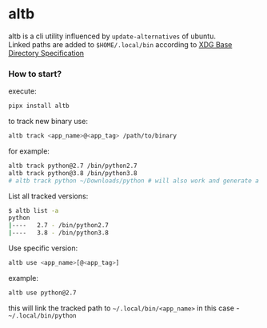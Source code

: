 # altb
altb is a cli utility influenced by `update-alternatives` of ubuntu.  
Linked paths are added to `$HOME/.local/bin` according to [XDG Base Directory Specification](https://specifications.freedesktop.org/basedir-spec/basedir-spec-latest.html)

### How to start?
execute:
```bash
pipx install altb
```

to track new binary use:
```bash
altb track <app_name>@<app_tag> /path/to/binary
```
for example:
```bash
altb track python@2.7 /bin/python2.7
altb track python@3.8 /bin/python3.8
# altb track python ~/Downloads/python # will also work and generate a new hash for it
```

List all tracked versions:
```bash
$ altb list -a
python
|----   2.7 - /bin/python2.7
|----   3.8 - /bin/python3.8
```

Use specific version:
```bash
altb use <app_name>[@<app_tag>]
```

example:
```bash
altb use python@2.7
```
this will link the tracked path to `~/.local/bin/<app_name>` in this case - `~/.local/bin/python`
